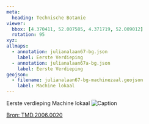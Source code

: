 ```yaml
---
meta:
  heading: Technische Botanie
viewer:
  bbox: [4.370411, 52.007585, 4.371719, 52.009012]
  rotation: 95
xyz:
allmaps:
  - annotation: julianalaan67-bg.json
    label: Eerste Verdieping
  - annotation: julianalaan67a-bg.json
    label: Eerste Verdieping
geojson:
  - filename: julianalaan67-bg-machinezaal.geojson
    label: Machine lokaal
---
```


Eerste verdieping
Machine lokaal
![Caption](https://dlc.services/iiif-img/7/35/c32b6852-b079-4098-8b52-fee729ea7648/561,124,4952,3664/,350/0/default.jpg)

[Bron: TMD.2006.0020](https://dlc.services/iiif-resource/7/string1string2string3/fotoalbums/TMD.2006.0020)
